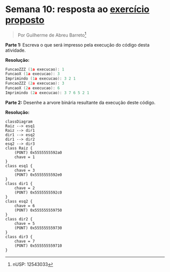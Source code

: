 # Semana 10: resposta ao [exercício proposto](http://www.each.usp.br/digiampietri/ACH2023/ACH2023_AtividadeSemanal10.pdf)

> Por Guilherme de Abreu Barreto[^1]

**Parte 1:** Escreva o que será impresso pela execução do código desta atividade.

**Resolução:**

```c
FuncaoZZZ (1a execucao): 1
FuncaoX (1a execucao): 3
Imprimindo (1a execucao): 3 2 1 
FuncaoZZZ (2a execucao): 3
FuncaoX (2a execucao): 6
Imprimindo (2a execucao): 3 7 6 5 2 1 
```

**Parte 2:** Desenhe a arvore binária resultante da execução deste código.

**Resolução:**

```mermaid
classDiagram
Raiz --> esq1
Raiz --> dir1
dir1 --> esq2
dir1 --> dir2
esq2 --> dir3
class Raiz {
    (PONT) 0x5555555592a0
    chave = 1
}
class esq1 {
    chave = 3
    (PONT) 0x5555555592e0
}
class dir1 {
    chave = 2
    (PONT) 0x5555555592c0
}
class esq2 {
    chave = 6
    (PONT) 0x555555559750
}
class dir2 {
    chave = 5
    (PONT) 0x555555559730
}
class dir3 {
    chave = 7
    (PONT) 0x555555559710
}
```

[^1]: nUSP: 12543033